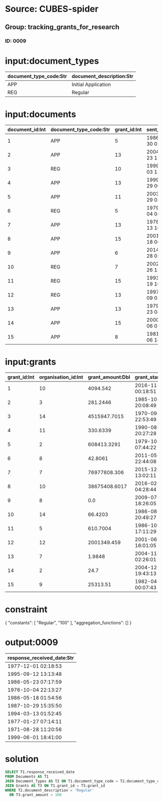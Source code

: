# Source: CUBES-spider
## Group: tracking_grants_for_research
### ID: 0009

# input:document_types

| document_type_code:Str | document_description:Str |
|---|---|
| APP | Initial Application |
| REG | Regular |

# input:documents

| document_id:Int | document_type_code:Str | grant_id:Int | sent_date:Str | response_received_date:Str | other_details:Str |
|---|---|---|---|---|---|
| 1 | APP | 5 | 1986-11-30 07:56:35 | 1977-12-01 02:18:53 | nan |
| 2 | APP | 13 | 2004-01-23 11:57:08 | 1979-12-08 10:38:07 | nan |
| 3 | REG | 10 | 1999-03-03 12:25:58 | 1995-09-12 13:13:48 | nan |
| 4 | APP | 13 | 1999-05-29 00:02:46 | 1991-09-25 10:38:24 | nan |
| 5 | APP | 11 | 2003-08-29 03:32:52 | 1986-05-23 07:17:59 | nan |
| 6 | REG | 5 | 1979-07-04 08:54:23 | 1976-10-04 22:13:27 | nan |
| 7 | APP | 13 | 1978-09-13 16:23:29 | 1979-01-06 05:05:30 | nan |
| 8 | APP | 15 | 2001-06-18 06:35:49 | 1986-05-18 01:54:56 | nan |
| 9 | APP | 6 | 2014-01-28 05:11:34 | 1980-02-24 15:23:44 | nan |
| 10 | REG | 7 | 2002-07-26 15:50:28 | 1987-10-29 15:35:50 | nan |
| 11 | REG | 15 | 1993-02-19 16:31:12 | 1994-03-13 01:52:45 | nan |
| 12 | REG | 13 | 1997-03-09 03:42:19 | 1977-01-27 07:14:11 | nan |
| 13 | APP | 13 | 1979-08-23 08:22:34 | 1990-01-19 19:57:14 | nan |
| 14 | APP | 15 | 2000-06-06 01:03:46 | 1971-08-28 11:20:56 | nan |
| 15 | APP | 8 | 1981-08-06 14:56:55 | 1999-06-01 18:41:00 | nan |

# input:grants

| grant_id:Int | organisation_id:Int | grant_amount:Dbl | grant_start_date:Str | grant_end_date:Str | other_details:Str |
|---|---|---|---|---|---|
| 1 | 10 | 4094.542 | 2016-11-20 00:18:51 | 2004-10-24 09:09:39 | et |
| 2 | 3 | 281.2446 | 1985-10-09 20:08:49 | 1985-06-08 00:22:07 | occaecati |
| 3 | 14 | 4515947.7015 | 1970-09-19 22:53:49 | 1989-03-16 18:27:16 | et |
| 4 | 11 | 330.6339 | 1990-08-13 20:27:28 | 2014-08-13 22:58:50 | et |
| 5 | 2 | 608413.3291 | 1979-10-29 07:44:22 | 1996-08-16 20:45:05 | corrupti |
| 6 | 8 | 42.8061 | 2011-05-10 22:44:08 | 1977-12-27 01:51:18 | dolor |
| 7 | 7 | 76977808.306 | 2015-12-14 13:02:11 | 1981-03-09 17:12:27 | explicabo |
| 8 | 10 | 38675408.6017 | 2016-02-25 04:28:44 | 1983-06-22 15:12:32 | aliquam |
| 9 | 8 | 0.0 | 2009-07-14 18:26:05 | 1982-03-11 15:27:55 | sapiente |
| 10 | 14 | 66.4203 | 1986-08-26 20:49:27 | 2007-09-26 19:19:26 | veniam |
| 11 | 5 | 610.7004 | 1986-10-31 17:11:29 | 2001-05-22 21:02:43 | voluptatum |
| 12 | 12 | 2001349.459 | 2001-06-22 16:01:05 | 2007-04-24 03:04:13 | aut |
| 13 | 7 | 1.9848 | 2004-11-10 02:26:01 | 2011-05-29 11:21:59 | qui |
| 14 | 2 | 24.7 | 2004-12-05 19:43:13 | 1983-12-17 12:29:58 | aliquam |
| 15 | 9 | 25313.51 | 1982-04-07 00:07:43 | 1991-06-06 07:26:25 | ea |

# constraint

{
  "constants": [
    "Regular",
    "100"
  ],
  "aggregation_functions": []
}

# output:0009

| response_received_date:Str |
|---|
| 1977-12-01 02:18:53 |
| 1995-09-12 13:13:48 |
| 1986-05-23 07:17:59 |
| 1976-10-04 22:13:27 |
| 1986-05-18 01:54:56 |
| 1987-10-29 15:35:50 |
| 1994-03-13 01:52:45 |
| 1977-01-27 07:14:11 |
| 1971-08-28 11:20:56 |
| 1999-06-01 18:41:00 |

# solution

```sql
SELECT T1.response_received_date
FROM Documents AS T1
JOIN Document_Types AS T2 ON T1.document_type_code = T2.document_type_code
JOIN Grants AS T3 ON T1.grant_id = T3.grant_id
WHERE T2.document_description = 'Regular'
  OR T3.grant_amount > 100
```
